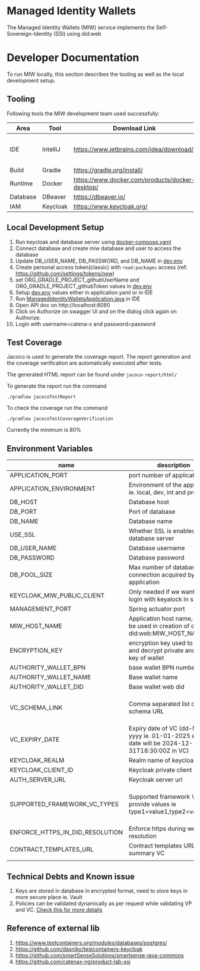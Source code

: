# Managed Identity Wallets <a id="introduction"></a>

The Managed Identity Wallets (MIW) service implements the Self-Sovereign-Identity (SSI) using did:web

# Developer Documentation

To run MIW locally, this section describes the tooling as well as
the local development setup.

## Tooling

Following tools the MIW development team used successfully:

| Area     | Tool     | Download Link                                   | Comment                                                                                           |
|----------|----------|-------------------------------------------------|---------------------------------------------------------------------------------------------------|
| IDE      | IntelliJ | https://www.jetbrains.com/idea/download/        | Additionally the [envfile plugin](https://plugins.jetbrains.com/plugin/7861-envfile) is suggested |
| Build    | Gradle   | https://gradle.org/install/                     |
| Runtime  | Docker   | https://www.docker.com/products/docker-desktop/ |                                                                                                   |
| Database | DBeaver  | https://dbeaver.io/                             |
| IAM      | Keycloak | https://www.keycloak.org/                       |                                                                                                   |

## Local Development Setup

1. Run keycloak and database server using [docker-compose.yaml](dev-assets%2Fdid-web%2Fdocker-compose.yaml)
2. Connect database and create miw database and user to access the database
3. Update DB_USER_NAME, DB_PASSWORD, and DB_NAME in  [dev.env](dev-assets%2Fdid-web%2Fdev.env)
4. Create personal access token(classic) with `read:packages` access (ref: https://github.com/settings/tokens/new)
5. set ORG_GRADLE_PROJECT_githubUserName and ORG_GRADLE_PROJECT_githubToken values
   in [dev.env](dev-assets%2Fdid-web%2Fdev.env)
6. Setup [dev.env](dev-assets%2Fdid-web%2Fdev.env) values either in application.yaml or in IDE
7. Run [ManagedIdentityWalletsApplication.java](src%2Fmain%2Fjava%2Forg%2Feclipse%2Ftractusx%2Fmanagedidentitywallets%2FManagedIdentityWalletsApplication.java) in IDE
8. Open API doc on http://localhost:8080
9. Click on Authorize on swagger UI and on the dialog click again on Authorize.
10. Login with username=catena-x and password=password

## Test Coverage

Jacoco is used to generate the coverage report. The report generation
and the coverage verification are automatically executed after tests.

The generated HTML report can be found under `jacoco-report/html/`

To generate the report run the command

```
./gradlew jacocoTestReport
```

To check the coverage run the command

```
./gradlew jacocoTestCoverageVerification
```

Currently the minimum is 80%

## Environment Variables <a id= "environmentVariables"></a>

| name                            | description                                                                                   | default value                                                                                                                                       |
|---------------------------------|-----------------------------------------------------------------------------------------------|-----------------------------------------------------------------------------------------------------------------------------------------------------|
| APPLICATION_PORT                | port number of application                                                                    | 8080                                                                                                                                                | 
| APPLICATION_ENVIRONMENT         | Environment of the application ie. local, dev, int and prod                                   | local                                                                                                                                               |
| DB_HOST                         | Database host                                                                                 | localhost                                                                                                                                           |
| DB_PORT                         | Port of database                                                                              | 5432                                                                                                                                                |
| DB_NAME                         | Database name                                                                                 | miw                                                                                                                                                 |
| USE_SSL                         | Whether SSL is enabled in database server                                                     | false                                                                                                                                               |
| DB_USER_NAME                    | Database username                                                                             |                                                                                                                                                     |
| DB_PASSWORD                     | Database password                                                                             |                                                                                                                                                     |
| DB_POOL_SIZE                    | Max number of database connection acquired by application                                     | 10                                                                                                                                                  |
| KEYCLOAK_MIW_PUBLIC_CLIENT      | Only needed if we want enable login with keyalock in swagger                                  | miw_public                                                                                                                                          |
| MANAGEMENT_PORT                 | Spring actuator port                                                                          | 8090                                                                                                                                                |
| MIW_HOST_NAME                   | Application host name, this will be used in creation of did ie. did:web:MIW_HOST_NAME:BPN     | localhost                                                                                                                                           |
| ENCRYPTION_KEY                  | encryption key used to encrypt and decrypt private and public key of wallet                   |                                                                                                                                                     |
| AUTHORITY_WALLET_BPN            | base wallet BPN number                                                                        | BPNL000000000000                                                                                                                                    |
| AUTHORITY_WALLET_NAME           | Base wallet name                                                                              | Catena-X                                                                                                                                            |
| AUTHORITY_WALLET_DID            | Base wallet web did                                                                           | web:did:host:BPNL000000000000                                                                                                                       |
| VC_SCHEMA_LINK                  | Comma separated list of VC schema URL                                                         | https://www.w3.org/2018/credentials/v1, https://raw.githubusercontent.com/catenax-ng/product-core-schemas/main/businessPartnerData                  |
| VC_EXPIRY_DATE                  | Expiry date of VC (dd-MM-yyyy ie. 01-01-2025 expiry date will be 2024-12-31T18:30:00Z in VC) | 01-01-2025                                                                                                                                          |
| KEYCLOAK_REALM                  | Realm name of keycloak                                                                        | miw_test                                                                                                                                            |
| KEYCLOAK_CLIENT_ID              | Keycloak private client id                                                                    |                                                                                                                                                     |
| AUTH_SERVER_URL                 | Keycloak server url                                                                           |                                                                                                                                                     |
| SUPPORTED_FRAMEWORK_VC_TYPES    | Supported framework VC, provide values ie type1=value1,type2=value2                           | cx-behavior-twin=Behavior Twin,cx-pcf=PCF,cx-quality=Quality,cx-resiliency=Resiliency,cx-sustainability=Sustainability,cx-traceability=ID_3.0_Trace |
| ENFORCE_HTTPS_IN_DID_RESOLUTION | Enforce https during web did resolution                                                       | true                                                                                                                                                |
| CONTRACT_TEMPLATES_URL          | Contract templates URL used in summary VC                                                     | https://public.catena-x.org/contracts/                                                                                                              |
|                                 |                                                                                               |                                                                                                                                                     |

## Technical Debts and Known issue

1. Keys are stored in database in encrypted format, need to store keys in more secure place ie. Vault
2. Policies can be validated dynamically as per
   request while validating VP and
   VC. [Check this for more details](https://docs.walt.id/v/ssikit/concepts/verification-policies)

## Reference of external lib

1. https://www.testcontainers.org/modules/databases/postgres/
2. https://github.com/dasniko/testcontainers-keycloak
3. https://github.com/smartSenseSolutions/smartsense-java-commons
4. https://github.com/catenax-ng/product-lab-ssi